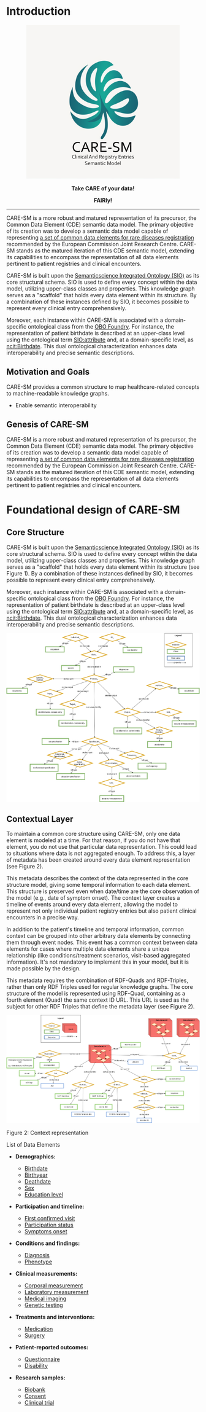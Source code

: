 # Introduction

<p align="center"> 
    <img src="https://github.com/CARE-SM/CARE-SM-docs/blob/main/docs/assets/care-sm.png?raw=true"width="400" height="400"> 
<p align="center" > </p> 
<p align="center"><b>Take CARE of your data!</b></p>
<p align="center"><b>FAIRly!</b></p> 
<hr>

CARE-SM is a more robust and matured representation of its precursor, the Common Data Element (CDE) semantic data model. The primary objective of its creation was to develop a semantic data model capable of representing [a set of common data elements for rare diseases registration](https://eu-rd-platform.jrc.ec.europa.eu/sites/default/files/CDS/EU_RD_Platform_CDS_Final.pdf) recommended by the European Commission Joint Research Centre. CARE-SM stands as the matured iteration of this CDE semantic model, extending its capabilities to encompass the representation of all data elements pertinent to patient registries and clinical encounters.

CARE-SM is built upon the [Semanticscience Integrated Ontology (SIO)](https://doi.org/10.1186/2041-1480-5-14) as its core structural schema. SIO is used to define every concept within the data model, utilizing upper-class classes and properties. This knowledge graph serves as a "scaffold" that holds every data element within its structure. By a combination of these instances defined by SIO, it becomes possible to represent every clinical entry comprehensively.

Moreover, each instance within CARE-SM is associated with a domain-specific ontological class from the [OBO Foundry](http://obofoundry.org/). For instance, the representation of patient birthdate is described at an upper-class level using the ontological term [SIO:attribute](http://semanticscience.org/resource/SIO_000614) and, at a domain-specific level, as [ncit:Birthdate](http://purl.obolibrary.org/obo/NCIT_C68615). This dual ontological characterization enhances data interoperability and precise semantic descriptions.


## Motivation and Goals

CARE-SM provides a common structure to map healthcare-related concepts to machine-readable knowledge graphs.

- Enable semantic interoperability 


## Genesis of CARE-SM

CARE-SM is a more robust and matured representation of its precursor, the Common Data Element (CDE) semantic data model. The primary objective of its creation was to develop a semantic data model capable of representing [a set of common data elements for rare diseases registration](https://eu-rd-platform.jrc.ec.europa.eu/sites/default/files/CDS/EU_RD_Platform_CDS_Final.pdf) recommended by the European Commission Joint Research Centre. CARE-SM stands as the matured iteration of this CDE semantic model, extending its capabilities to encompass the representation of all data elements pertinent to patient registries and clinical encounters.

# Foundational design of CARE-SM

## Core Structure

CARE-SM is built upon the [Semanticscience Integrated Ontology (SIO)](https://doi.org/10.1186/2041-1480-5-14) as its core structural schema. SIO is used to define every concept within the data model, utilizing upper-class classes and properties. This knowledge graph serves as a "scaffold" that holds every data element within its structure (see Figure 1). By a combination of these instances defined by SIO, it becomes possible to represent every clinical entry comprehensively.

Moreover, each instance within CARE-SM is associated with a domain-specific ontological class from the [OBO Foundry](http://obofoundry.org/). For instance, the representation of patient birthdate is described at an upper-class level using the ontological term [SIO:attribute](http://semanticscience.org/resource/SIO_000614) and, at a domain-specific level, as [ncit:Birthdate](http://purl.obolibrary.org/obo/NCIT_C68615). This dual ontological characterization enhances data interoperability and precise semantic descriptions.

![Figure 1: Core structure](https://raw.githubusercontent.com/CARE-SM/CARE-Semantic-Model/main/images/CARE-SM-Core.png)


## Contextual Layer

To maintain a common core structure using CARE-SM, only one data element is modeled at a time. For that reason, if you do not have that element, you do not use that particular data representation. This could lead to situations where data is not aggregated enough. To address this, a layer of metadata has been created around every data element representation (see Figure 2).

This metadata describes the context of the data represented in the core structure model, giving some temporal information to each data element. This structure is preserved even when date/time are the core observation of the model (e.g., date of symptom onset). The context layer creates a timeline of events around every data element, allowing the model to represent not only individual patient registry entries but also patient clinical encounters in a precise way.

In addition to the patient's timeline and temporal information, common context can be grouped into other arbitrary data elements by connecting them through event nodes. This event has a common context between data elements for cases where multiple data elements share a unique relationship (like conditions/treatment scenarios, visit-based aggregated information). It's not mandatory to implement this in your model, but it is made possible by the design.

This metadata requires the combination of RDF-Quads and RDF-Triples, rather than only RDF Triples used for regular knowledge graphs. The core structure of the model is represented using RDF-Quad, containing as a fourth element (Quad) the same context ID URL. This URL is used as the subject for other RDF Triples that define the metadata layer (see Figure 2).

![Figure 2: Context representation](https://raw.githubusercontent.com/CARE-SM/CARE-Semantic-Model/main/images/CARE-SM-Context.png)

Figure 2: Context representation

List of Data Elements

- **Demographics:**
  - [Birthdate](https://care-sm.readthedocs.io/en/latest/data_elements.html#birthdate)
  - [Birthyear](https://care-sm.readthedocs.io/en/latest/data_elements.html#birthyear)
  - [Deathdate](https://care-sm.readthedocs.io/en/latest/data_elements.html#deathdate)
  - [Sex](https://care-sm.readthedocs.io/en/latest/data_elements.html#sex)
  - [Education level](https://care-sm.readthedocs.io/en/latest/data_elements.html#education-level)

- **Participation and timeline:**
  - [First confirmed visit](https://care-sm.readthedocs.io/en/latest/data_elements.html#birthdate)
  - [Participation status](https://care-sm.readthedocs.io/en/latest/data_elements.html#participation-status)
  - [Symptoms onset](https://care-sm.readthedocs.io/en/latest/data_elements.html#symptoms-onset)

- **Conditions and findings:**
  - [Diagnosis](https://care-sm.readthedocs.io/en/latest/data_elements.html#diagnosis)
  - [Phenotype](https://care-sm.readthedocs.io/en/latest/data_elements.html#phenotype)

- **Clinical measurements:**
  - [Corporal measurement](https://care-sm.readthedocs.io/en/latest/data_elements.html#corporal-measurements)
  - [Laboratory measurement](https://care-sm.readthedocs.io/en/latest/data_elements.html#laboratory-measurement)
  - [Medical imaging](https://care-sm.readthedocs.io/en/latest/data_elements.html#medical-imaging)
  - [Genetic testing](https://care-sm.readthedocs.io/en/latest/data_elements.html#genetic-testing)

- **Treatments and interventions:**
  - [Medication](https://care-sm.readthedocs.io/en/latest/data_elements.html#medication)
  - [Surgery](https://care-sm.readthedocs.io/en/latest/data_elements.html#surgical-intervention)

- **Patient-reported outcomes:**
  - [Questionnaire](https://care-sm.readthedocs.io/en/latest/data_elements.html#questionnaire)
  - [Disability](https://care-sm.readthedocs.io/en/latest/data_elements.html#disability)

- **Research samples:**
  - [Biobank](https://care-sm.readthedocs.io/en/latest/data_elements.html#biobank)
  - [Consent](https://care-sm.readthedocs.io/en/latest/data_elements.html#consent)
  - [Clinical trial](https://care-sm.readthedocs.io/en/latest/data_elements.html#clinical-trial)